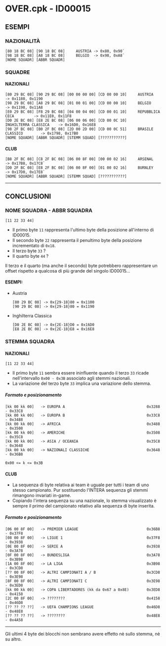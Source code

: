 # OVER.cpk - ID00015

## ESEMPI
### NAZIONALITÀ
```
[80 18 BC 08] [90 18 BC 08]     AUSTRIA -> 0x80, 0x90`  
[98 18 BC 08] [A8 18 BC 08]     BELGIO  -> 0x98, 0xA8`  
[NOME SQUADR] [ABBR SQUADR]  
```

### SQUADRE
#### NAZIONALI  
```
[80 29 BC 08] [90 29 BC 08] [00 00 00 00] [CD 00 00 10] 	AUSTRIA                 -> 0x1180, 0x1190  
[98 29 BC 08] [A8 29 BC 08] [01 00 01 00] [CD 00 00 10] 	BELGIO                  -> 0x1198, 0x11A8
[E0 29 BC 08] [F8 29 BC 08] [04 00 04 00] [CD 00 01 10] 	REPUBBLICA CECA         -> 0x11E0, 0x11F8
[D0 2E BC 08] [E8 2E BC 08] [06 00 06 00] [CD 00 0C 10] 	INGHILTERRA CLASSICA	-> 0x16D0, 0x16E8  
[98 2F BC 08] [B0 2F BC 08] [2D 00 2D 00] [CD 00 0C 51] 	BRASILE CLASSICO        -> 0x1798, 0x17B0  
[NOME SQUADR] [ABBR SQUADR] [STEMM SQUAD] [???????????]
```

#### CLUB
```
[B8 2F BC 08] [C8 2F BC 08] [06 00 8F 00] [00 00 02 16]		ARSENAL                 -> 0x17B8, 0x17C8`  
[D0 2F BC 08] [E8 2F BC 08] [06 00 8F 00] [01 00 02 16]		BURNLEY                 -> 0x17D0, 0x17E8`  
[NOME SQUADR] [ABBR SQUADR] [STEMM SQUAD] [???????????]  
```

--------------------------------------------------------------

## CONCLUSIONI

### NOME SQUADRA - ABBR SQUADRA
`[11 22 33 44]`
- Il primo byte `11` rappresenta l'ultimo byte della posizione all'interno di ID00015.
- Il secondo byte `22` rappresenta il penultimo byte della posizione incrementato di `0x18`. 
- Il terzo byte `33` ?
- Il quarto byte `44` ?

Il terzo e il quarto (ma anche il secondo) byte potrebbero rappresentare un offset rispetto a qualcosa di più grande del singolo ID00015...

#### ESEMPI: 
- Austria 
    ```
    [80 29 BC 08] -> 0x{29-18}80 = 0x1100
    [90 29 BC 08] -> 0x{29-18}80 = 0x1190
    ```
  
- Inghilterra Classica
    ```
    [D0 2E BC 08] -> 0x{2E-18}D0 = 0x16D0
    [E8 2E BC 08] -> 0x{2E-18}E8 = 0x16E8
    ```


### STEMMA SQUADRA

#### NAZIONALI  
```[11 22 33 44]``` 
- Il primo byte `11` sembra essere ininfluente quando il terzo `33` ricade nell'intervallo `0x00 - 0x3B` associato agli stemmi nazionali.
- La variazione del terzo byte `33` implica una variazione dello stemma.

##### Formato e posizionamento
```
[kk 00 kk 00]   -> EUROPA A                                     0x3288 - 0x33C8
[kk 00 kk 00]   -> EUROPA B                                     0x33C8 - 0x3488
[kk 00 kk 00]   -> AFRICA                                       0x3488 - 0x3508
[kk 00 kk 00]   -> AMERICHE                                     0x3508 - 0x35C8
[kk 00 kk 00]   -> ASIA / OCEANIA                               0x35C8 - 0x3648
[kk 00 kk 00]   -> NAZIONALI CLASSICHE                          0x3648 - 0x36B8

0x00 <= k <= 0x3B
```

#### CLUB
- La sequenza di byte relativa ai team è uguale per tutti i team di uno stesso campionato. Pur sostituendo l'INTERA sequenza gli stemmi rimangono invariati in-game. 
- Copiando l'intera sequenza su una nazionale, lo stemma visualizzato è sempre il primo del campionato relativo alla sequenza di byte inserita. 

##### Formato e posizionamento
```
[06 00 8F 00]	-> PREMIER LEAGUE                               0x36B8 - 0x37F8
[08 00 8F 00]	-> LIGUE 1                                      0x37F8 - 0x3938
[0E 00 8F 00]	-> SERIE A                                      0x3938 - 0x3A78
[0F 00 8F 00]	-> BUNDESLIGA                                   0x3A78 - 0x3B98
[1A 00 8F 00]	-> LA LIGA                                      0x3B98 - 0x3CD8
[?? 00 8F 00]	-> ALTRI CAMPIONATI A / B                       0x3CD8 - 0x3E98
[8F 00 8F 00]	-> ALTRI CAMPIONATI C                           0x3E98 - 0x3ED8
[kk 00 kk 00]	-> COPA LIBERTADORES (kk da 0x67 a 0x8E)        0x3ED8 - 0x4158
[2C 00 8F 00]	-> ????????                                     0x4158 - 0x46D8
[?? ?? ?? ??] 	-> UEFA CHAMPIONS LEAGUE                        0x46D8 - 0x48E8
[?? ?? ?? ??]   -> ????????                                     0x48E8 - 0x4A58

```
--------------------------------------------------------------

Gli ultimi 4 byte dei blocchi non sembrano avere effetto nè sullo stemma, nè su altro.
